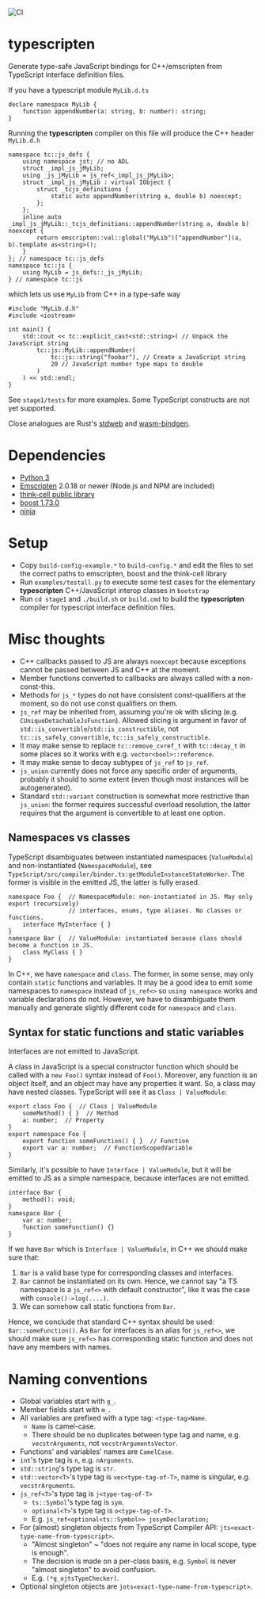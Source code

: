 ![CI](https://github.com/think-cell/tcjs/workflows/CI/badge.svg)

# typescripten

Generate type-safe JavaScript bindings for C++/emscripten from TypeScript interface definition files. 

If you have a typescript module `MyLib.d.ts`

    declare namespace MyLib {
        function appendNumber(a: string, b: number): string;
    }

Running the **typescripten** compiler on this file will produce the C++ header `MyLib.d.h`

    namespace tc::js_defs {
        using namespace jst; // no ADL
        struct _impl_js_jMyLib;
        using _js_jMyLib = js_ref<_impl_js_jMyLib>;
        struct _impl_js_jMyLib : virtual IObject {
            struct _tcjs_definitions {
                static auto appendNumber(string a, double b) noexcept;
            };
        };
        inline auto _impl_js_jMyLib::_tcjs_definitions::appendNumber(string a, double b) noexcept {
            return emscripten::val::global("MyLib")["appendNumber"](a, b).template as<string>();
        }
    }; // namespace tc::js_defs
    namespace tc::js {
        using MyLib = js_defs::_js_jMyLib;
    } // namespace tc::js


which lets us use `MyLib` from C++ in a type-safe way

    #include "MyLib.d.h"
    #include <iostream>

    int main() {
        std::cout << tc::explicit_cast<std::string>( // Unpack the JavaScript string 
            tc::js::MyLib::appendNumber(
                tc::js::string("foobar"), // Create a JavaScript string
                20 // JavaScript number type maps to double
            )
        ) << std::endl;
    }

See `stage1/tests` for more examples. Some TypeScript constructs are not yet supported. 

Close analogues are Rust's [stdweb](https://github.com/koute/stdweb) and [wasm-bindgen](https://github.com/rustwasm/wasm-bindgen).

# Dependencies

* [Python 3](https://www.python.org/downloads/)
* [Emscripten](https://emscripten.org/) 2.0.18 or newer (Node.js and NPM are included)
* [think-cell public library](https://github.com/think-cell/range/tree/clang_12_cpp2a)
* [boost 1.73.0](https://dl.bintray.com/boostorg/release/1.73.0/source/)
* [ninja](https://ninja-build.org)

# Setup

* Copy `build-config-example.*` to `build-config.*` and edit the files to set the correct paths to emscripten, boost and the think-cell library
* Run `examples/testall.py` to execute some test cases for the elementary **typescripten** C++/JavaScript interop classes in `bootstrap`
* Run `cd stage1` and `./build.sh` or `build.cmd` to build the **typescripten** compiler for typescript interface definition files.  

# Misc thoughts
* C++ callbacks passed to JS are always `noexcept` because exceptions cannot be passed between JS and C++ at the moment.
* Member functions converted to callbacks are always called with a non-const-this.
* Methods for `js_*` types do not have consistent const-qualifiers at the moment, so do not use const qualifiers on them.
* `js_ref` may be inherited from, assuming you're ok with slicing (e.g. `CUniqueDetachableJsFunction`).
  Allowed slicing is argument in favor of `std::is_convertible`/`std::is_constructible`, not
  `tc::is_safely_convertible`, `tc::is_safely_constructible`.
* It may make sense to replace `tc::remove_cvref_t` with `tc::decay_t` in some places so it works with e.g. `vector<bool>::reference`.
* It may make sense to decay subtypes of `js_ref` to `js_ref`.
* `js_union` currently does not force any specific order of arguments, probably it should to some extent
  (even though most instances will be autogenerated).
* Standard `std::variant` construction is somewhat more restrictive than `js_union`:
  the former requires successful overload resolution, the latter requires that the
  argument is convertible to at least one option.

## Namespaces vs classes
TypeScript disambiguates between instantiated namespaces (`ValueModule`) and
non-instantiated (`NamespaceModule`), see `TypeScript/src/compiler/binder.ts:getModuleInstanceStateWorker`.
The former is visible in the emitted JS, the latter is fully erased.
```
namespace Foo {  // NamespaceModule: non-instantiated in JS. May only export (recursively)
                 // interfaces, enums, type aliases. No classes or functions.
    interface MyInterface { }
}
namespace Bar {  // ValueModule: instantiated because class should become a function in JS.
    class MyClass { }
}
```

In C++, we have `namespace` and `class`.
The former, in some sense, may only contain `static` functions and variables.
It may be a good idea to emit some namespaces to `namespace` instead of `js_ref<>`
so `using namespace` works and variable declarations do not.
However, we have to disambiguate them manually and generate slightly different code
for `namespace` and `class`.

## Syntax for static functions and static variables
Interfaces are not emitted to JavaScript.

A class in JavaScript is a special constructor function which should be
called with a `new Foo()` syntax instead of `Foo()`.
Moreover, any function is an object itself, and an object may have any properties it want.
So, a class may have nested classes.
TypeScript will see it as `Class | ValueModule`:
```
export class Foo {  // Class | ValueModule
    someMethod() { }  // Method
    a: number;  // Property
}
export namespace Foo {
    export function someFunction() { }  // Function
    export var a: number;  // FunctionScopedVariable
}
```
Similarly, it's possible to have `Interface | ValueModule`, but it will be emitted
to JS as a simple namespace, because interfaces are not emitted.
```
interface Bar {
    method(): void;
}
namespace Bar {
    var a: number;
    function someFunction() {}
}
```
If we have `Bar` which is `Interface | ValueModule`, in C++ we should make sure that:

1. `Bar` is a valid base type for corresponding classes and interfaces.
2. `Bar` cannot be instantiated on its own.
   Hence, we cannot say "a TS namespace is a `js_ref<>` with default constructor",
   like it was the case with `console()->log(....)`.
3. We can somehow call static functions from `Bar`.

Hence, we conclude that standard C++ syntax should be used: `Bar::someFunction()`.
As `Bar` for interfaces is an alias for `js_ref<>`, we should make sure
`js_ref<>` has corresponding static function and does not have any members with names.

# Naming conventions
* Global variables start with `g_`.
* Member fields start with `m_`.
* All variables are prefixed with a type tag: `<type-tag>Name`.
    * `Name` is camel-case.
    * There should be no duplicates between type tag and name, e.g. `vecstrArguments`, not `vecstrArgumentsVector`.
* Functions' and variables' names are `CamelCase`.
* `int`'s type tag is `n`, e.g. `nArguments`.
* `std::string`'s type tag is `str`.
* `std::vector<T>`'s type tag is `vec<type-tag-of-T>`, name is singular, e.g. `vecstrArguments`.
* `js_ref<T>`'s type tag is `j<type-tag-of-T>`
    * `ts::Symbol`'s type tag is `sym`.
    * `optional<T>`'s type tag is `o<type-tag-of-T>`.
    * E.g. `js_ref<optional<ts::Symbol>> josymDeclaration;`
* For (almost) singleton objects from TypeScript Compiler API: `jts<exact-type-name-from-typescript>`.
    * "Almost singleton" ~ "does not require any name in local scope, type is enough".
    * The decision is made on a per-class basis, e.g. `Symbol` is never "almost singleton" to avoid confusion.
    * E.g. `(*g_ojtsTypeChecker)`.
* Optional singleton objects are `jots<exact-type-name-from-typescript>`.
